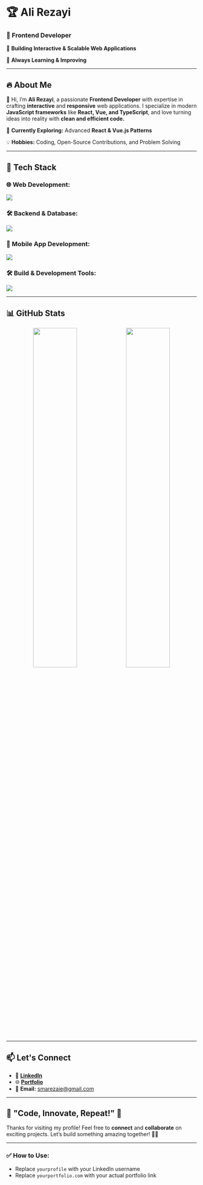<h1>🏆 Ali Rezayi</h1>
<h3>🚀 Frontend Developer</h3>

<p>📍 <strong>Building Interactive & Scalable Web Applications</strong></p>
<p>🎯 <strong>Always Learning & Improving</strong></p>

<hr>

<h2>🔥 About Me</h2>
<p>👋 Hi, I’m <strong>Ali Rezayi</strong>, a passionate <strong>Frontend Developer</strong> with expertise in crafting <strong>interactive</strong> and <strong>responsive</strong> web applications. I specialize in modern <strong>JavaScript frameworks</strong> like <strong>React, Vue, and TypeScript</strong>, and love turning ideas into reality with <strong>clean and efficient code.</strong></p>

<p>🚀 <strong>Currently Exploring:</strong> Advanced <strong>React & Vue.js Patterns</strong></p>
<p>💡 <strong>Hobbies:</strong> Coding, Open-Source Contributions, and Problem Solving</p>

<hr>

<h2>🚀 Tech Stack</h2>

<h3>🌐 Web Development:</h3>
<p>
  <img src="https://skillicons.dev/icons?i=js,ts,react,vue,nuxt,bootstrap,html,css,mongodb,jquery,scss,tailwind" />
</p>

<h3>🛠 Backend & Database:</h3>
<p>
  <img src="https://skillicons.dev/icons?i=nodejs,php,laravel,mysql,express,redis" />
</p>

<h3>📱 Mobile App Development:</h3>
<p>
  <img src="https://skillicons.dev/icons?i=react,ionic" />
</p>

<h3>🛠 Build & Development Tools:</h3>
<p>
  <img src="https://skillicons.dev/icons?i=socketio,vite,webpack,postman,git,firebase,jwt" />
</p>

<hr>

<h2>📊 GitHub Stats</h2>
<p align="center">
  <img src="https://github-readme-stats.vercel.app/api?username=ali-rezayi&show_icons=true&theme=radical" width="48%"/>
  <img src="https://github-readme-streak-stats.herokuapp.com/?user=ali-rezayi&theme=radical" width="48%"/>
</p>

<hr>

<h2>📫 Let's Connect</h2>
<ul>
  <li>💼 <a href="https://www.linkedin.com/in/yourprofile"><strong>LinkedIn</strong></a></li>
  <li>🌐 <a href="https://yourportfolio.com"><strong>Portfolio</strong></a></li>
  <li>📧 <strong>Email:</strong> <a href="mailto:smarezaie@gmail.com">smarezaie@gmail.com</a></li>
</ul>

<hr>

<h2>🎯 "Code, Innovate, Repeat!" 🚀</h2>
<p>Thanks for visiting my profile! Feel free to <strong>connect</strong> and <strong>collaborate</strong> on exciting projects. Let’s build something amazing together! 🤝✨</p>

<hr>

<h3>✅ How to Use:</h3>
<ul>
  <li>Replace <code>yourprofile</code> with your LinkedIn username</li>
  <li>Replace <code>yourportfolio.com</code> with your actual portfolio link</li>
</ul>
